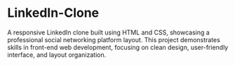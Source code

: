 # LinkedIn-Clone
A responsive LinkedIn clone built using HTML and CSS, showcasing a professional social networking platform layout. This project demonstrates skills in front-end web development, focusing on clean design, user-friendly interface, and layout organization.
